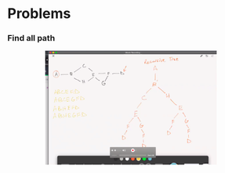 # Problems

### Find all path

<p align="center">
  <img src="DFSAllPath.png" width="350" title="hover text">
</p>
